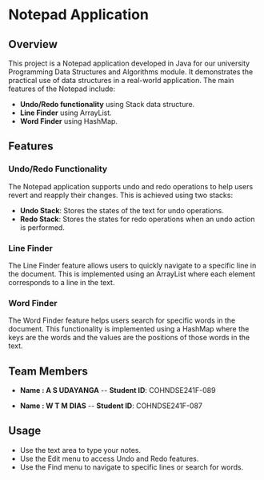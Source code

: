 # Notepad Application

## Overview

This project is a Notepad application developed in Java for our university Programming Data Structures and Algorithms module. It demonstrates the practical use of data structures in a real-world application. The main features of the Notepad include:

- **Undo/Redo functionality** using Stack data structure.
- **Line Finder** using ArrayList.
- **Word Finder** using HashMap.

## Features

### Undo/Redo Functionality
The Notepad application supports undo and redo operations to help users revert and reapply their changes. This is achieved using two stacks:
- **Undo Stack**: Stores the states of the text for undo operations.
- **Redo Stack**: Stores the states for redo operations when an undo action is performed.

### Line Finder
The Line Finder feature allows users to quickly navigate to a specific line in the document. This is implemented using an ArrayList where each element corresponds to a line in the text.

### Word Finder
The Word Finder feature helps users search for specific words in the document. This functionality is implemented using a HashMap where the keys are the words and the values are the positions of those words in the text.

## Team Members

- **Name : A S UDAYANGA**
-- **Student ID**: COHNDSE241F-089

- **Name : W T M DIAS**
-- **Student ID**: COHNDSE241F-087

## Usage

- Use the text area to type your notes.
- Use the Edit menu to access Undo and Redo features.
- Use the Find menu to navigate to specific lines or search for words.
